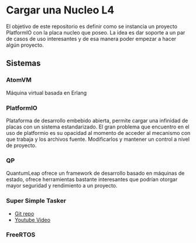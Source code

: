 # Cargar una Nucleo L4

El objetivo de este repositorio es definir como se instancia un proyecto PlatformIO con la placa nucleo que poseo.
La idea es dar soporte a un par de casos de uso interesantes y de esa manera poder empezar a hacer algún proyecto.

## Sistemas

### AtomVM

Máquina virtual basada en Erlang


### PlatformIO

Plataforma de desarrollo embebido abierta, permite cargar una infinidad de placas con un sistema estandarizado.
El gran problema que encuentro en el uso de platformio es su opacidad al momento de acceder al mecanismo con que trabaja y los archivos fuente.
Modificarlos y mantener un control a nivel de proyecto.



### QP

QuantumLeap ofrece un framework de desarrollo basado en máquinas de estado, ofrece herramientas bastante interesantes que podrían otorgar mayor seguridad y rendimiento a un proyecto.


### Super Simple Tasker

- [Git repo](https://github.com/QuantumLeaps/Super-Simple-Tasker/tree/main)
- [Youtube Video](https://www.youtube.com/watch?v=PTcauYl994A)


### FreeRTOS

